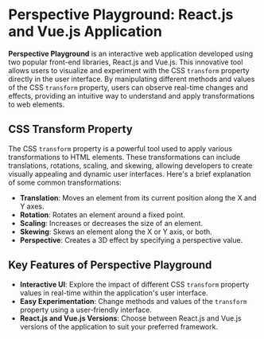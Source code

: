 # Perspective Playground: React.js and Vue.js Application

**Perspective Playground** is an interactive web application developed using two popular front-end libraries, React.js and Vue.js. This innovative tool allows users to visualize and experiment with the CSS `transform` property directly in the user interface. By manipulating different methods and values of the CSS `transform` property, users can observe real-time changes and effects, providing an intuitive way to understand and apply transformations to web elements.

## CSS Transform Property

The CSS `transform` property is a powerful tool used to apply various transformations to HTML elements. These transformations can include translations, rotations, scaling, and skewing, allowing developers to create visually appealing and dynamic user interfaces. Here's a brief explanation of some common transformations:

- **Translation**: Moves an element from its current position along the X and Y axes.
- **Rotation**: Rotates an element around a fixed point.
- **Scaling**: Increases or decreases the size of an element.
- **Skewing**: Skews an element along the X or Y axis, or both.
- **Perspective**: Creates a 3D effect by specifying a perspective value.

## Key Features of Perspective Playground

- **Interactive UI**: Explore the impact of different CSS `transform` property values in real-time within the application's user interface.
- **Easy Experimentation**: Change methods and values of the `transform` property using a user-friendly interface.
- **React.js and Vue.js Versions**: Choose between React.js and Vue.js versions of the application to suit your preferred framework.

